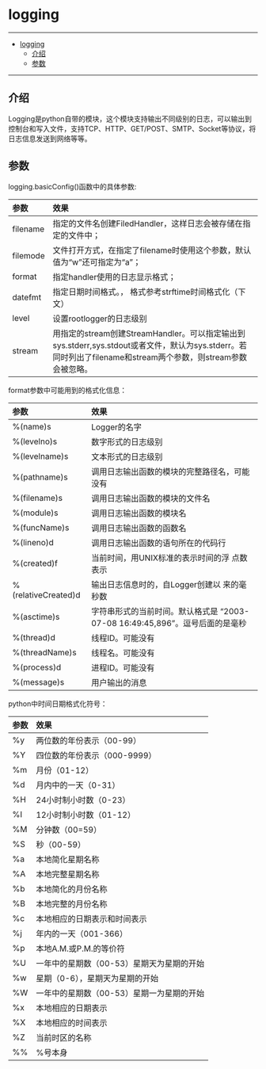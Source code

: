 # logging

------

- [logging](#logging)
  - [介绍](#介绍)
  - [参数](#参数)

------

## 介绍
Logging是python自带的模块，这个模块支持输出不同级别的日志，可以输出到控制台和写入文件，支持TCP、HTTP、GET/POST、SMTP、Socket等协议，将日志信息发送到网络等等。


## 参数

logging.basicConfig()函数中的具体参数:


| 参数     | 效果                                                                                                                                                         |
| :------- | :----------------------------------------------------------------------------------------------------------------------------------------------------------- |
| filename | 指定的文件名创建FiledHandler，这样日志会被存储在指定的文件中；                                                                                               |
| filemode | 文件打开方式，在指定了filename时使用这个参数，默认值为“w”还可指定为“a”；                                                                                     |
| format   | 指定handler使用的日志显示格式；                                                                                                                              |
| datefmt  | 指定日期时间格式。， 格式参考strftime时间格式化（下文）                                                                                                      |
| level    | 设置rootlogger的日志级别                                                                                                                                     |
| stream   | 用指定的stream创建StreamHandler。可以指定输出到sys.stderr,sys.stdout或者文件，默认为sys.stderr。若同时列出了filename和stream两个参数，则stream参数会被忽略。 |
                  

format参数中可能用到的格式化信息：

| 参数                | 效果                                                                         |
| :------------------ | :--------------------------------------------------------------------------- |
| %(name)s            | Logger的名字                                                                 |
| %(levelno)s         | 数字形式的日志级别                                                           |
| %(levelname)s       | 文本形式的日志级别                                                           |
| %(pathname)s        | 调用日志输出函数的模块的完整路径名，可能没有                                 |
| %(filename)s        | 调用日志输出函数的模块的文件名                                               |
| %(module)s          | 调用日志输出函数的模块名                                                     |
| %(funcName)s        | 调用日志输出函数的函数名                                                     |
| %(lineno)d          | 调用日志输出函数的语句所在的代码行                                           |
| %(created)f         | 当前时间，用UNIX标准的表示时间的浮 点数表示                                  |
| %(relativeCreated)d | 输出日志信息时的，自Logger创建以 来的毫秒数                                  |
| %(asctime)s         | 字符串形式的当前时间。默认格式是 “2003-07-08 16:49:45,896”。逗号后面的是毫秒 |
| %(thread)d          | 线程ID。可能没有                                                             |
| %(threadName)s      | 线程名。可能没有                                                             |
| %(process)d         | 进程ID。可能没有                                                             |
| %(message)s         | 用户输出的消息                                                               |

python中时间日期格式化符号：

| 参数 | 效果                                      |
| :--- | :---------------------------------------- |
| %y   | 两位数的年份表示（00-99）                 |
| %Y   | 四位数的年份表示（000-9999）              |
| %m   | 月份（01-12）                             |
| %d   | 月内中的一天（0-31）                      |
| %H   | 24小时制小时数（0-23）                    |
| %I   | 12小时制小时数（01-12）                   |
| %M   | 分钟数（00=59）                           |
| %S   | 秒（00-59）                               |
| %a   | 本地简化星期名称                          |
| %A   | 本地完整星期名称                          |
| %b   | 本地简化的月份名称                        |
| %B   | 本地完整的月份名称                        |
| %c   | 本地相应的日期表示和时间表示              |
| %j   | 年内的一天（001-366）                     |
| %p   | 本地A.M.或P.M.的等价符                    |
| %U   | 一年中的星期数（00-53）星期天为星期的开始 |
| %w   | 星期（0-6），星期天为星期的开始           |
| %W   | 一年中的星期数（00-53）星期一为星期的开始 |
| %x   | 本地相应的日期表示                        |
| %X   | 本地相应的时间表示                        |
| %Z   | 当前时区的名称                            |
| %%   | %号本身                                   |
